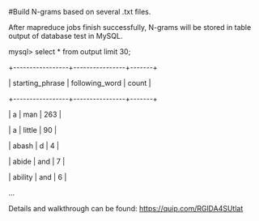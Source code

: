 
#Build N-grams based on several .txt files.





After mapreduce jobs finish successfully, N-grams will be stored in table output of database test in MySQL.

mysql> select * from output limit 30;

+-----------------+----------------+-------+

| starting_phrase | following_word | count |

+-----------------+----------------+-------+

| a               | man            |   263 |

| a               | little         |    90 |

| abash           | d              |     4 |

| abide           | and            |     7 |

| ability         | and            |     6 |

...

Details and walkthrough can be found:
https://quip.com/RGlDA4SUtlat



